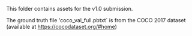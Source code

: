 This folder contains assets for the v1.0 submission.

The ground truth file 'coco_val_full.pbtxt` is from the COCO 2017 dataset (available at https://cocodataset.org/#home)

